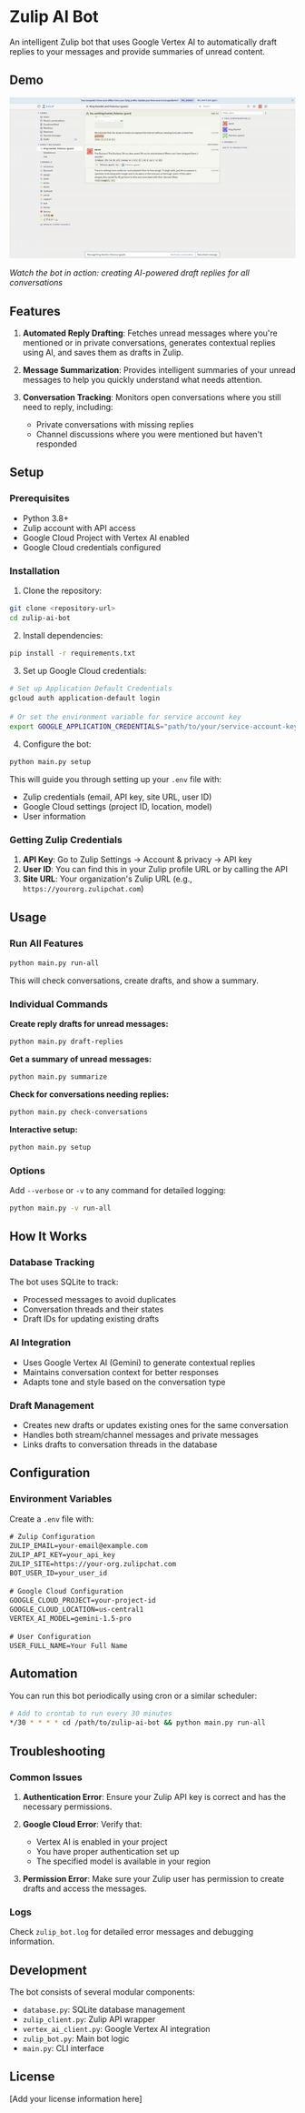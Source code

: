 # Zulip AI Bot

An intelligent Zulip bot that uses Google Vertex AI to automatically draft replies to your messages and provide summaries of unread content.

## Demo

![Demo](output.gif)

*Watch the bot in action: creating AI-powered draft replies for all conversations*

## Features

1. **Automated Reply Drafting**: Fetches unread messages where you're mentioned or in private conversations, generates contextual replies using AI, and saves them as drafts in Zulip.

2. **Message Summarization**: Provides intelligent summaries of your unread messages to help you quickly understand what needs attention.

3. **Conversation Tracking**: Monitors open conversations where you still need to reply, including:
   - Private conversations with missing replies
   - Channel discussions where you were mentioned but haven't responded

## Setup

### Prerequisites

- Python 3.8+
- Zulip account with API access
- Google Cloud Project with Vertex AI enabled
- Google Cloud credentials configured

### Installation

1. Clone the repository:
```bash
git clone <repository-url>
cd zulip-ai-bot
```

2. Install dependencies:
```bash
pip install -r requirements.txt
```

3. Set up Google Cloud credentials:
```bash
# Set up Application Default Credentials
gcloud auth application-default login

# Or set the environment variable for service account key
export GOOGLE_APPLICATION_CREDENTIALS="path/to/your/service-account-key.json"
```

4. Configure the bot:
```bash
python main.py setup
```

This will guide you through setting up your `.env` file with:
- Zulip credentials (email, API key, site URL, user ID)
- Google Cloud settings (project ID, location, model)
- User information

### Getting Zulip Credentials

1. **API Key**: Go to Zulip Settings → Account & privacy → API key
2. **User ID**: You can find this in your Zulip profile URL or by calling the API
3. **Site URL**: Your organization's Zulip URL (e.g., `https://yourorg.zulipchat.com`)

## Usage

### Run All Features
```bash
python main.py run-all
```
This will check conversations, create drafts, and show a summary.

### Individual Commands

**Create reply drafts for unread messages:**
```bash
python main.py draft-replies
```

**Get a summary of unread messages:**
```bash
python main.py summarize
```

**Check for conversations needing replies:**
```bash
python main.py check-conversations
```

**Interactive setup:**
```bash
python main.py setup
```

### Options

Add `--verbose` or `-v` to any command for detailed logging:
```bash
python main.py -v run-all
```

## How It Works

### Database Tracking
The bot uses SQLite to track:
- Processed messages to avoid duplicates
- Conversation threads and their states
- Draft IDs for updating existing drafts

### AI Integration
- Uses Google Vertex AI (Gemini) to generate contextual replies
- Maintains conversation context for better responses
- Adapts tone and style based on the conversation type

### Draft Management
- Creates new drafts or updates existing ones for the same conversation
- Handles both stream/channel messages and private messages
- Links drafts to conversation threads in the database

## Configuration

### Environment Variables

Create a `.env` file with:

```env
# Zulip Configuration
ZULIP_EMAIL=your-email@example.com
ZULIP_API_KEY=your_api_key
ZULIP_SITE=https://your-org.zulipchat.com
BOT_USER_ID=your_user_id

# Google Cloud Configuration
GOOGLE_CLOUD_PROJECT=your-project-id
GOOGLE_CLOUD_LOCATION=us-central1
VERTEX_AI_MODEL=gemini-1.5-pro

# User Configuration
USER_FULL_NAME=Your Full Name
```

## Automation

You can run this bot periodically using cron or a similar scheduler:

```bash
# Add to crontab to run every 30 minutes
*/30 * * * * cd /path/to/zulip-ai-bot && python main.py run-all
```

## Troubleshooting

### Common Issues

1. **Authentication Error**: Ensure your Zulip API key is correct and has the necessary permissions.

2. **Google Cloud Error**: Verify that:
   - Vertex AI is enabled in your project
   - You have proper authentication set up
   - The specified model is available in your region

3. **Permission Error**: Make sure your Zulip user has permission to create drafts and access the messages.

### Logs

Check `zulip_bot.log` for detailed error messages and debugging information.

## Development

The bot consists of several modular components:

- `database.py`: SQLite database management
- `zulip_client.py`: Zulip API wrapper
- `vertex_ai_client.py`: Google Vertex AI integration
- `zulip_bot.py`: Main bot logic
- `main.py`: CLI interface

## License

[Add your license information here]
